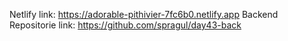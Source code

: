 Netlify link: https://adorable-pithivier-7fc6b0.netlify.app 
Backend Repositorie link: https://github.com/spragul/day43-back
